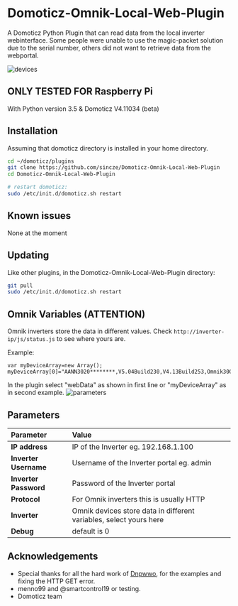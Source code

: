 # Domoticz-Omnik-Local-Web-Plugin
A Domoticz Python Plugin that can read data from the local inverter webinterface.
Some people were unable to use the magic-packet solution due to the serial number, others did not want to retrieve data from the webportal.

![devices](https://github.com/sincze/Domoticz-Omnik-Local-Web-Plugin/blob/master/plugin_preview.png)

## ONLY TESTED FOR Raspberry Pi

With Python version 3.5 & Domoticz V4.11034 (beta)



## Installation

Assuming that domoticz directory is installed in your home directory.

```bash
cd ~/domoticz/plugins
git clone https://github.com/sincze/Domoticz-Omnik-Local-Web-Plugin
cd Domoticz-Omnik-Local-Web-Plugin

# restart domoticz:
sudo /etc/init.d/domoticz.sh restart
```
## Known issues

None at the moment

## Updating

Like other plugins, in the Domoticz-Omnik-Local-Web-Plugin directory:
```bash
git pull
sudo /etc/init.d/domoticz.sh restart
```
## Omnik Variables (ATTENTION)

Omnik inverters store the data in different values. Check ```http://inverter-ip/js/status.js``` to see where yours are.

Example:
```var webData="NLDN**2017******,NL1-V1.0-0118-4,V2.0-0028,omnik4000tl ,4000,584,345,33734,,4,";
var myDeviceArray=new Array(); myDeviceArray[0]="AANN3020********,V5.04Build230,V4.13Build253,Omnik3000tl,3000,1313,685,9429,,1,";;
```
In the plugin select "webData" as shown in first line or "myDeviceArray" as in second example. 
![parameters](https://user-images.githubusercontent.com/5776333/63643206-d2466400-c6cb-11e9-90a1-718a0c570fc3.png)

## Parameters

| Parameter | Value |
| :--- | :--- |
| **IP address** | IP of the Inverter eg. 192.168.1.100 |
| **Inverter Username** | Username of the Inverter portal eg. admin |
| **Inverter Password** | Password of the Inverter portal |
| **Protocol** |	For Omnik inverters this is usually HTTP |
| **Inverter** |	Omnik devices store data in different variables, select yours here |
| **Debug** | default is 0 |

## Acknowledgements

* Special thanks for all the hard work of [Dnpwwo](https://github.com/dnpwwo), for the examples and fixing the HTTP GET error.
* menno99 and @smartcontrol19 or testing.
* Domoticz team

